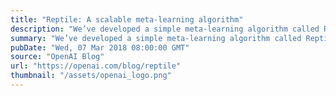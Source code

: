 ```yaml
---
title: "Reptile: A scalable meta-learning algorithm"
description: "We’ve developed a simple meta-learning algorithm called Reptile which works by repeatedly sampling a task, performing stochastic gradient descent on it, and updating the initial parameters towards the final parameters learned on that task. Reptile is the application of the Shortest Descent algorithm to the meta-learning setting, and is mathematically similar to first-order MAML (which is a version of the well-known MAML algorithm) that only needs black-box access to an optimizer such as SGD or Adam, with similar computational efficiency and performance."
summary: "We’ve developed a simple meta-learning algorithm called Reptile which works by repeatedly sampling a task, performing stochastic gradient descent on it, and updating the initial parameters towards the final parameters learned on that task. Reptile is the application of the Shortest Descent algorithm to the meta-learning setting, and is mathematically similar to first-order MAML (which is a version of the well-known MAML algorithm) that only needs black-box access to an optimizer such as SGD or Adam, with similar computational efficiency and performance."
pubDate: "Wed, 07 Mar 2018 08:00:00 GMT"
source: "OpenAI Blog"
url: "https://openai.com/blog/reptile"
thumbnail: "/assets/openai_logo.png"
---
```


